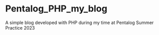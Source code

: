 # Pentalog_PHP_my_blog
A simple blog developed with PHP during my time at Pentalog Summer Practice 2023
